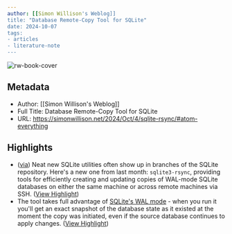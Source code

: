 ```yaml
---
author: [[Simon Willison's Weblog]]
title: "Database Remote-Copy Tool for SQLite"
date: 2024-10-07
tags: 
- articles
- literature-note
---
```

![rw-book-cover](https://simonwillison.net/favicon.ico)

## Metadata
- Author: [[Simon Willison's Weblog]]
- Full Title: Database Remote-Copy Tool for SQLite
- URL: https://simonwillison.net/2024/Oct/4/sqlite-rsync/#atom-everything

## Highlights
- ([via](https://lobste.rs/s/2ngsl1/database_remote_copy_tool_for_sqlite)) Neat new SQLite utilities often show up in branches of the SQLite repository. Here's a new one from last month: `sqlite3-rsync`, providing tools for efficiently creating and updating copies of WAL-mode SQLite databases on either the same machine or across remote machines via SSH. ([View Highlight](https://read.readwise.io/read/01j9m7h9088b456sxyjne2d8yw))
- The tool takes full advantage of [SQLite's WAL mode](https://sqlite.org/wal.html) - when you run it you'll get an exact snapshot of the database state as it existed at the moment the copy was initiated, even if the source database continues to apply changes. ([View Highlight](https://read.readwise.io/read/01j9m7h24fvhxhne5p4b7mj3aa))
